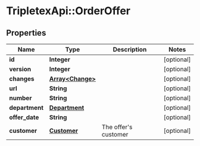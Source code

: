 # TripletexApi::OrderOffer

## Properties
Name | Type | Description | Notes
------------ | ------------- | ------------- | -------------
**id** | **Integer** |  | [optional] 
**version** | **Integer** |  | [optional] 
**changes** | [**Array&lt;Change&gt;**](Change.md) |  | [optional] 
**url** | **String** |  | [optional] 
**number** | **String** |  | [optional] 
**department** | [**Department**](Department.md) |  | [optional] 
**offer_date** | **String** |  | [optional] 
**customer** | [**Customer**](Customer.md) | The offer&#39;s customer | [optional] 


